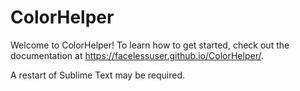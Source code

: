 # ColorHelper

Welcome to ColorHelper!  To learn how to get started, check out
the documentation at https://facelessuser.github.io/ColorHelper/.

A restart of Sublime Text may be required.
